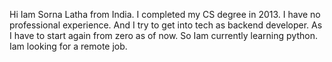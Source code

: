 Hi Iam Sorna Latha from India.
I completed my CS degree in 2013.
I have no professional experience. 
And I try to get into tech as backend developer.
As I have to start again from zero as of now.
So Iam currently learning python.
Iam looking for a remote job.
<!---
SornaLathaM/SornaLathaM is a ✨ special ✨ repository because its `README.md` (this file) appears on your GitHub profile.
You can click the Preview link to take a look at your changes.
--->
